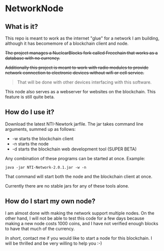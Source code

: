 # NetworkNode

## What is it?
This repo is meant to work as the internet "glue" for a network I am building, although it has becomemore of a blockchain client and node.

~~The project manages a NuclearBlocks fork called Freechain that works as a database with no currency.~~

~~Additionally this project is meant to work with radio modules to provide network connection to electronic devices without wifi or cell service.~~
 > That will be done with other devices interfacing with this software.
 
 This node also serves as a webserver for websites on the blockchain.  This feature is still quite beta.

## How do I use it?


Download the latest NTI-Newtork jarfile.  The jar takes command line arguments, summed up as follows:

 * -w starts the blockchain client
 * -n starts the node
 * -d starts the blockchain web development tool (SUPER BETA)
 
Any combination of these programs can be started at once.  Example:

`java -jar NTI-Network-2.0.1.jar -w -n`

That command will start both the node and the blockchain client at once.

Currently there are no stable jars for any of these tools alone.

## How do I start my own node?

I am almost done with making the network support multiple nodes.  On the other hand, I will not be able to test this code for a few days because making a new node costs 1000 coins, and I have not verified enough blocks to have that much of the currency.

*In short*, contact me if you would like to start a node for this blockchain.  I will be thrilled and be very willing to help you :-)

